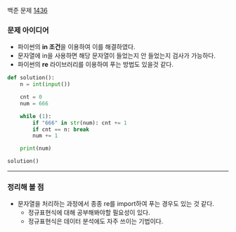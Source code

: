 백준 문제 [1436](https://www.acmicpc.net/problem/1436)

### 문제 아이디어

- 파이썬의 **in 조건**을 이용하여 이를 해결하였다.
- 문자열에 in을 사용하면 해당 문자열이 들었는지 안 들었는지 검사가 가능하다.
- 파이썬의 **re** 라이브러리를 이용하여 푸는 방법도 있을것 같다.

~~~python
def solution():
    n = int(input())

    cnt = 0
    num = 666

    while (1):
        if "666" in str(num): cnt += 1
        if cnt == n: break
        num += 1

    print(num)

solution()
~~~

---

### 정리해 볼 점

- 문자열을 처리하는 과정에서 종종 re를 import하여 푸는 경우도 있는 것 같다.
  - 정규표현식에 대해 공부해봐야할 필요성이 있다.
  - 정규표현식은 데이터 분석에도 자주 쓰이는 기법이다.
